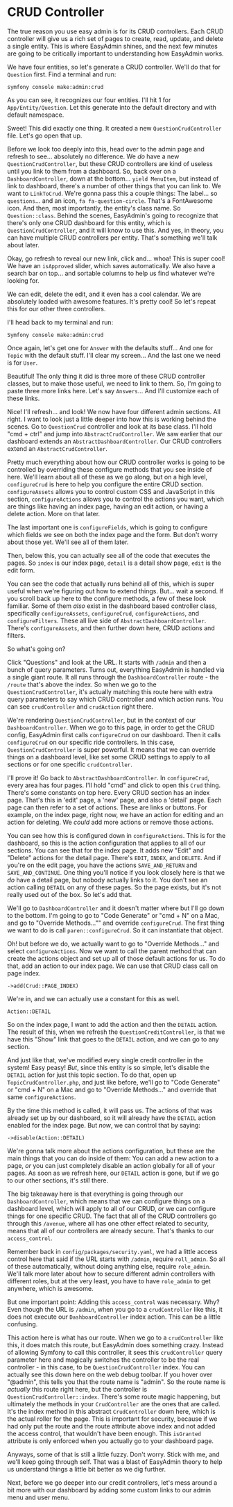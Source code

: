 # CRUD Controller

The true reason you use easy admin is for its CRUD controllers. Each CRUD controller will give us a rich set of pages to create, read, update, and delete a single entity. This is where EasyAdmin shines, and the next few minutes are going to be critically important to understanding how EasyAdmin works.

We have four entities, so let's generate a CRUD controller. We'll do that for `Question` first. Find a terminal and run:

```
symfony console make:admin:crud
```

As you can see, it recognizes our four entities. I'll hit 1 for `App/Entity/Question`. Let this generate into the default directory and with default namespace.

Sweet! This did exactly one thing. It created a new `QuestionCrudController` file. Let's go open that up.

Before we look too deeply into this, head over to the admin page and refresh to see... absolutely no difference. We *do* have a new `QuestionCrudController`, but these CRUD controllers are kind of useless until you link to them from a dashboard. So, back over on a `DashboardController`, down at the bottom... `yield MenuItem`, but instead of link to dashboard, there's a number of other things that you can link to. We want to `LinkToCrud`. We're gonna pass this a couple things: The label... so `questions`... and an icon, `fa fa-question-circle`. That's a FontAwesome icon. And then, most importantly, the entity's class
name. So `Question::class`. Behind the scenes, EasyAdmin's going to recognize that there's only one CRUD dashboard for this entity, which is `QuestionCrudController`, and it will know to use this. And yes, in theory, you can have multiple CRUD controllers per entity. That's something we'll talk about later.

Okay, go refresh to reveal our new link, click and... whoa! This is super cool! We have an `isApproved` slider, which saves automatically. We also have a search bar on top... and sortable columns to help us find whatever we're looking for.

We can edit, delete the edit, and it even has a cool calendar. We are absolutely loaded with awesome features. It's pretty cool! So let's repeat this for our other three controllers.

I'll head back to my terminal and run:

```terminal
Symfony console make:admin:crud
```

Once again, let's get one for `Answer` with the defaults stuff... And one for `Topic` with the default stuff. I'll clear my screen... And the last one we need is for `User`.

Beautiful! The only thing it did is three more of these CRUD controller classes, but to make those useful, we need to link to them. So, I'm going to paste three more links here. Let's say `Answers`... And I'll customize each of these links.

Nice! I'll refresh... and look! We now have four different admin sections. All right. I want to look just a little deeper into how this is working behind the scenes. Go to `QuestionCrud` controller and look at its base class. I'll hold "cmd + ctrl" and jump into `AbstractCrudController`. We saw earlier that our dashboard extends an `AbstractDashboardController`. Our CRUD controllers extend an `AbstractCrudController`.

Pretty much everything about how our CRUD controller works is going to be controlled by overriding these configure methods that you see inside of here. We'll learn about all of these as we go along, but on a high level, `configureCrud` is here to help you configure the entire CRUD section. `configureAssets` allows you to control custom CSS and JavaScript in this section, `configureActions` allows you to control the actions you want, which are things like having an index page, having an edit action, or having a delete action. More on that later.

The last important one is `configureFields`, which is going to configure which fields we see on both the index page and the form. But don't worry about those yet. We'll see all of them later.

Then, below this, you can actually see all of the code that executes the pages. So `index` is our index page, `detail` is a detail show page, `edit` is the edit form.

You can see the code that actually runs behind all of this, which is super useful when we're figuring out how to extend things. But... wait a second. If you scroll back up here to the configure methods, a few of these look familiar. Some of them *also* exist in the dashboard based controller class, specifically `configureAssets`, `configureCrud`, `configureActions`, and `configureFilters`. These all live side of `AbstractDashboardController`. There's `configureAssets`, and then further down here, CRUD actions and filters.

So what's going on?

Click "Questions" and look at the URL. It starts with `/admin` and then a bunch of query parameters. Turns out, everything EasyAdmin is handled via a single giant route. It all runs through the `DashboardController` route - the `/route` that's above the index. So when we go to the `QuestionCrudController`, it's actually matching this route here with extra query parameters to say which CRUD controller and which action runs. You can see `crudController` and `crudAction` right there.

We're rendering `QuestionCrudController`, but in the context of our `DashboardController`. When we go to this page, in order to get the CRUD config, EasyAdmin first calls `configureCrud` on our dashboard. Then it calls `configureCrud` on our specific ride controllers. In this case, `QuestionCrudController` is super powerful. It means that we can override things on a dashboard level, like set some CRUD settings to apply to all sections or for one specific `crudController`.

I'll prove it! Go back to `AbstractDashboardController`. In `configureCrud`, every area has four pages. I'll hold "cmd" and click to open this `Crud` thing. There's some constants on top here. Every CRUD section has an index page. That's this in 'edit' page, a 'new' page, and also a 'detail' page. Each page can then refer to a set of actions. These are links or buttons. For example, on the index page, right now, we have an action for editing and an action for deleting. We *could* add more actions or remove those actions.

You can see how this is configured down in `configureActions`. This is for the dashboard, so this is the action configuration that applies to all of our sections. You can see that for the index page. It adds new "Edit" and "Delete" actions for the detail page. There's `EDIT`, `INDEX`, and `DELETE`. And if you're on the edit page, you have the actions `SAVE_AND_RETURN` and `SAVE_AND_CONTINUE`. One thing you'll notice if you look closely here is that we *do* have a detail page, but nobody actually links to it. You don't see an action calling `DETAIL` on any of these pages. So the page exists, but it's not really used out of the box. So let's add that. 

We'll go to `DashboardController` and it doesn't matter where but I'll go down to the bottom. I'm going to go to "Code Generate" or "cmd + N" on a Mac, and go to "Override Methods..."" and override `configureCrud`. The first thing we want to do is call `paren::configureCrud`. So it can instantiate that object.

Oh! but before we do, we actually want to go to "Override Methods..." and select `configureActions`. Now we want to call the parent method that can create the actions object and set up all of those default actions for us. To do that, add an action to our index page. We can use that CRUD class call on page index.

```terminal
->add(Crud::PAGE_INDEX)
```

 We're in, and we can actually use a constant for this as well.
 
 ```terminal
Action::DETAIL
 ```

So on the index page, I want to add the action and then the `DETAIL` action. The result of this, when we refresh the `QuestionCreditController`, is that we have this "Show" link that goes to the `DETAIL` action, and we can go to any section. 

And just like that, we've modified every single credit controller in the system! Easy peasy! *But*, since this entity is so simple, let's disable the `DETAIL` action for just this topic section. To do that, open up `TopicCrudController.php`, and just like before, we'll go to "Code Generate" or "cmd + N" on a Mac and go to "Override Methods..." and override that same `configureActions`.

By the time this method is called, it will pass us. The actions of that was already set up by our dashboard, so it will already have the `DETAIL` action enabled for the index page. But *now*, we can control that by saying:

```terminal
->disable(Action::DETAIL)
```

We're gonna talk more about the actions configuration, but these are the main things that you can do inside of them: You can add a new action to a page, *or* you can just completely disable an action globally for all of your pages. As soon as we refresh here, our `DETAIL` action is gone, but if we go to our other sections, it's *still* there.

The big takeaway here is that everything is going through our `DashboardController`, which means that we can configure things on a dashboard level, which will apply to all of our CRUD, *or* we can configure things for one specific CRUD. The fact that all of the CRUD controllers go through this `/avenue`, where all has one other effect related to security, means that all of our controllers are already secure. That's thanks to our `access_control`.

Remember back in `config/packages/security.yaml`, we had a little access control here that said if the URL starts with `/admin`, require `roll_admin`. So all of these automatically, without doing anything else, require `role_admin`. We'll talk more later about how to secure different admin controllers with different roles, but at the very least, you have to have `role_admin` to get anywhere, which is awesome.

But one important point: Adding this `access_control` was necessary. Why? Even though the URL is `/admin`, when you go to a `crudController` like this, it does not execute our `DashboardController` index action. This can be a little confusing.

This action here is what has our route. When we go to a `crudController` like this, it does match this route, but EasyAdmin does something crazy. Instead of allowing Symfony to call this controller, it sees this `crudController` query parameter here and magically switches the controller to be the real controller - in this case, to be `QuestionCrudController` index. You can actually see this down here on the web debug toolbar. If you hover over "@admin", this tells you that the route name is "admin". So the route name is *actually* this route right here, but the controller is `QuestionCrudController::index`. There's some route magic happening, but ultimately the methods in your `CrudController` are the ones that are called. It's the index method in this abstract `CrudController` down here, which is the actual roller for the page. This is important for security, because if we had only put the route and the route attribute above index and not added the access control, that wouldn't have been enough. This `isGranted` attribute is only enforced when you actually go to your dashboard page.

<affirmative>

Anyways, some of that is still a little fuzzy. Don't worry. Stick with me, and we'll keep going through self. That was a blast of EasyAdmin theory to help us understand things a little bit better as we dig further.

Next, before we go deeper into our credit controllers, let's mess around a bit more with our dashboard by adding some custom links to our admin menu and user menu.
